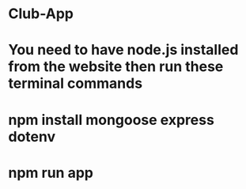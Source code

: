 # Club-App
# You need to have node.js installed from the website then run these terminal commands
# npm install mongoose express dotenv
# npm run app